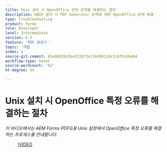 ```yaml
---
title: Unix 설치 시 OpenOffice 관련 문제를 해결하는 절차
description: UNIX 설치 시 PDF Generator 문제에 대한 OpenOffice 문제 해결
type: Troubleshooting
product: forms
role: Developer
level: Intermediate
version: 6.5
feature: 'PDF 생성기 '
topic: '개발   '
index: y
source-git-commit: 65a40826d3be322673e116d98124c3cbfb1d6eb4
workflow-type: tm+mt
source-wordcount: '52'
ht-degree: 5%

---
```



# Unix 설치 시 OpenOffice 특정 오류를 해결하는 절차

*이 비디오에서는 AEM Forms PDFG용 Unix 설정에서 OpenOffice 특정 오류를 해결하는 프로세스를 안내합니다.*

>[!VIDEO](https://video.tv.adobe.com/v/335551?quality=9&learn=on)


